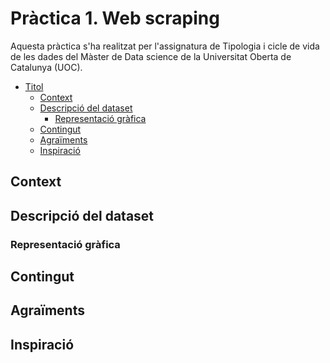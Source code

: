 # Pràctica 1. Web scraping

Aquesta pràctica s'ha realitzat per l'assignatura de Tipologia i cicle de vida de les dades del Màster de Data science de la Universitat Oberta de Catalunya (UOC).

<!-- TOC depthFrom:1 depthTo:8 withLinks:1 updateOnSave:1 orderedList:0 -->

- [Titol](#titol)
    - [Context](#context)
    - [Descripció del dataset](#descripció-del-dataset)
      - [Representació gràfica](#representació-gràfica)
    - [Contingut](#contingut)
    - [Agraïments](#agraïments)
    - [Inspiració](#inspiració)

<!-- /TOC -->

## Context

## Descripció del dataset

### Representació gràfica

## Contingut

## Agraïments

## Inspiració

